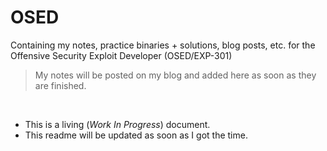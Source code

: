 # OSED
Containing my notes, practice binaries + solutions, blog posts, etc. for the Offensive Security Exploit Developer (OSED/EXP-301)

> My notes will be posted on my blog and added here as soon as they are finished.

</br>

- This is a living (_Work In Progress_) document.
- This readme will be updated as soon as I got the time.
